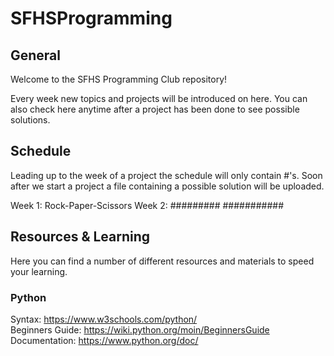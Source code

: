 # SFHSProgramming

## General
Welcome to the SFHS Programming Club repository!

Every week new topics and projects will be introduced on here.
You can also check here anytime after a project has been done to see possible solutions.

## Schedule
Leading up to the week of a project the schedule will only contain #'s. 
Soon after we start a project a file containing a possible solution will be uploaded.

Week 1: Rock-Paper-Scissors 
Week 2: ######### ###########

## Resources & Learning
Here you can find a number of different resources and materials to speed your learning.

### Python
Syntax: https://www.w3schools.com/python/<br/>
Beginners Guide: https://wiki.python.org/moin/BeginnersGuide<br/>
Documentation: https://www.python.org/doc/
